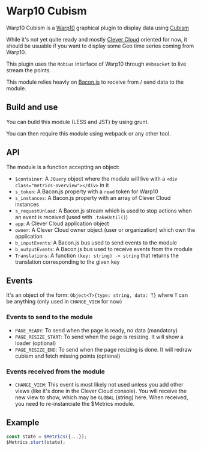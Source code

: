 Warp10 Cubism
=============

Warp10 Cubism is a [Warp10](www.warp10.io) graphical plugin to display data using [Cubism](https://square.github.io/cubism/)

While it's not yet quite ready and mostly [Clever Cloud](https://www.clever-cloud.com/) oriented for now,
it should be usuable if you want to display some Geo time series coming from Warp10.

This plugin uses the `Mobius` interface of Warp10 through `Websocket` to live stream the points.

This module relies heavly on [Bacon.js](https://baconjs.github.io/) to receive from / send data to the module.

## Build and use

You can build this module (LESS and JST) by using grunt.

You can then require this module using webpack or any other tool.

## API

The module is a function accepting an object:

- `$container`: A `JQuery` object where the module will live with a `<div class="metrics-overview"></div>` in it
- `s_token`: A Bacon.js property with a `read` token for Warp10
- `s_instances`: A Bacon.js property with an array of Clever Cloud instances
- `s_requestUnload`: A Bacon.js stream which is used to stop actions when an event is received (used with `.takeUntil()`)
- `app`: A Clever Cloud application object
- `owner`: A Clever Cloud owner object (user or organization) which own the application
- `b_inputEvents`: A Bacon.js bus used to send events to the module
- `b_outputEvents`: A Bacon.js bus used to receive events from the module
- `Translations`: A function `(key: string) -> string` that returns the translation corresponding to the given key


## Events

It's an object of the form: `Object<T>{type: string, data: T}` where `T` can be anything (only used in `CHANGE_VIEW` for now)

### Events to send to the module

- `PAGE_READY`: To send when the page is ready, no data (mandatory)
- `PAGE_RESIZE_START`: To send when the page is resizing. It will show a loader (optional)
- `PAGE_RESIZE_END`: To send when the page resizing is done. It will redraw cubism and fetch missing points (optional)

### Events received from the module

- `CHANGE_VIEW`: This event is most likely not used unless you add other views (like it's done in the Clever Cloud console).
You will receive the new view to show, which may be `GLOBAL` (string) here. When received, you need to re-instanciate the $Metrics module.

## Example

```javascript
const state = $Metrics({...});
$Metrics.start(state);
```
